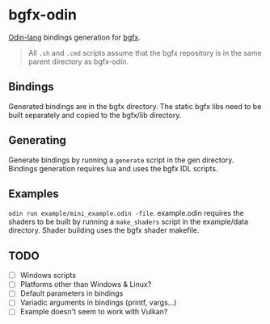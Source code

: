 # bgfx-odin
[Odin-lang](https://github.com/odin-lang/Odin) bindings generation for [bgfx](https://github.com/bkaradzic/bgfx).

> All `.sh` and `.cmd` scripts assume that the bgfx repository is in the same parent directory as bgfx-odin.

## Bindings
Generated bindings are in the bgfx directory. The static bgfx libs need to be built separately and copied to the bgfx/lib directory.

## Generating
Generate bindings by running a `generate` script in the gen directory.
Bindings generation requires lua and uses the bgfx IDL scripts.

## Examples
`odin run example/mini_example.odin -file`.
example.odin requires the shaders to be built by running a `make_shaders` script in the example/data directory. Shader building uses the bgfx shader makefile.

## TODO
- [ ] Windows scripts
- [ ] Platforms other than Windows & Linux?
- [ ] Default parameters in bindings
- [ ] Variadic arguments in bindings (printf, vargs...)
- [ ] Example doesn't seem to work with Vulkan?

